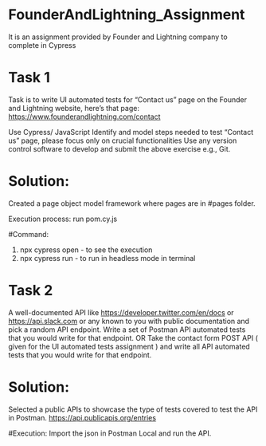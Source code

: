# FounderAndLightning_Assignment
It is an assignment provided by Founder and Lightning company to complete in Cypress

# Task 1

Task is to write UI automated tests for “Contact us” page on the Founder and Lightning website, here’s that page: https://www.founderandlightning.com/contact

Use Cypress/ JavaScript
Identify and model steps needed to test “Contact us” page, please focus only on crucial functionalities
Use any version control software to develop and submit the above exercise e.g., Git.

# Solution:

Created a page object model framework where pages are in #pages folder.

Execution process: run pom.cy.js 

#Command: 
1. npx cypress open - to see the execution
2. npx cypress run - to run in headless mode in terminal

# Task 2

A well-documented API like https://developer.twitter.com/en/docs or https://api.slack.com or any known to you with public documentation and pick a random API endpoint.
Write a set of Postman API automated tests that you would write for that endpoint.
OR
Take the contact form POST API ( given for the UI automated tests assignment ) and write all API automated tests that you would write for that endpoint. 

# Solution:

Selected a public APIs to showcase the type of tests covered to test the API in Postman. 
https://api.publicapis.org/entries

#Execution: Import the json in Postman Local and run the API.





